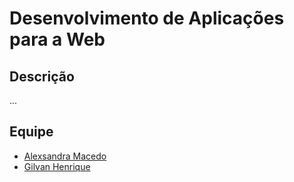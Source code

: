 # Desenvolvimento de Aplicações para a Web

## Descrição

...

## Equipe
* [Alexsandra Macedo](https://github.com/AlexsandraM)
* [Gilvan Henrique](https://github.com/GilvanHenrique)
